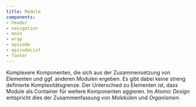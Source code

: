 ```yaml
---
title: Module
components:
- header
- navigation
- main
- wrap
- episode
- episodeList
- footer
---
```

Komplexere Komponenten, die sich aus der Zusammensetzung von Elementen und ggf. anderen Modulen ergeben. 
Es gibt dabei keine streng definierte Komplexitätsgrenze.
Der Unterschied zu Elementen ist, dass Module als Container für weitere Komponenten aggieren.
Im *Atomic Design* entspricht dies der Zusammenfassung von _Molekülen_ und _Organismen_.
